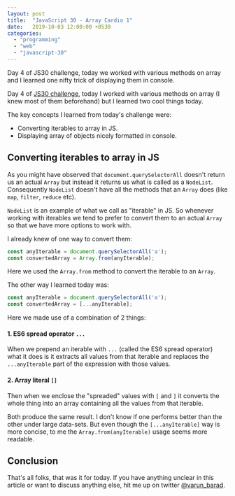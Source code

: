 ```yaml
---
layout: post
title:  "JavaScript 30 - Array Cardio 1"
date:   2019-10-03 12:00:00 +0530
categories:
  - "programming"
  - "web"
  - "javascript-30"
---
```


Day 4 of JS30 challenge, today we worked with various methods on array and I learned one nifty trick of displaying them in console.

<!-- end excerpt -->

Day 4 of [JS30 challenge][js30-website], today I worked with various methods on array (I knew most of them beforehand) but I learned two cool things today.

The key concepts I learned from today's challenge were:

- Converting iterables to array in JS.
- Displaying array of objects nicely formatted in console.

## Converting iterables to array in JS

As you might have observed that `document.querySelectorAll` doesn't return us an actual `Array` but instead it returns us what is called as a `NodeList`. Consequently `NodeList` doesn't have all the methods that an `Array` does (like `map`, `filter`, `reduce` etc).

`NodeList` is an example of what we call as "iterable" in JS. So whenever working with iterables we tend to prefer to convert them to an actual `Array` so that we have more options to work with.

I already knew of one way to convert them:

```javascript
const anyIterable = document.querySelectorAll('a');
const convertedArray = Array.from(anyIterable);
```

Here we used the `Array.from` method to convert the iterable to an `Array`.

The other way I learned today was:

```javascript
const anyIterable = document.querySelectorAll('a');
const convertedArray = [...anyIterable];
```

Here we made use of a combination of 2 things:

#### 1. ES6 spread operator `...`
When we prepend an iterable with `...` (called the ES6 spread operator) what it does is it extracts all values from that iterable and replaces the `...anyIterable` part of the expression with those values.
#### 2. Array literal `[]`
Then when we enclose the "spreaded" values with `[` and `]` it converts the whole thing into an array containing all the values from that iterable.

Both produce the same result. I don't know if one performs better than the other under large data-sets. But even though the `[...anyIterable]` way is more concise, to me the `Array.from(anyIterable)` usage seems more readable.

## Conclusion

That's all folks, that was it for today. If you have anything unclear in this article or want to discuss anything else, hit me up on twitter [@varun_barad][varun-twitter].

[js30-website]: https://javascript30.com
[varun-twitter]: https://twitter.com/varun_barad
